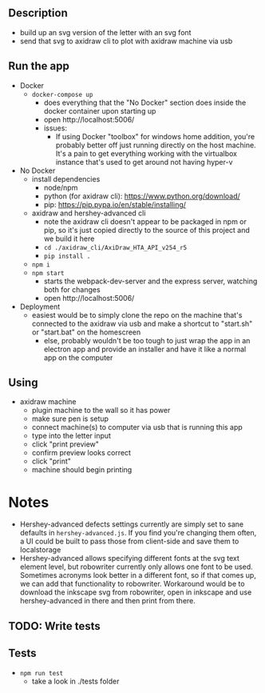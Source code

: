 ## Description

  - build up an svg version of the letter with an svg font
  - send that svg to axidraw cli to plot with axidraw machine via usb

## Run the app

- Docker
  - `docker-compose up`
    - does everything that the "No Docker" section does inside the docker container upon starting up
    - open http://localhost:5006/
    - issues:
      - If using Docker "toolbox" for windows home addition, you're probably better off just running directly on the host machine. It's a pain to get everything working with the virtualbox instance that's used to get around not having hyper-v
- No Docker
  - install dependencies
    - node/npm
    - python (for axidraw cli): https://www.python.org/download/
    - pip: https://pip.pypa.io/en/stable/installing/
  - axidraw and hershey-advanced cli
    - note the axidraw cli doesn't appear to be packaged in npm or pip, so it's just copied directly to the source of this project and we build it here
    - `cd ./axidraw_cli/AxiDraw_HTA_API_v254_r5`
    - `pip install .`
  - `npm i`
  - `npm start`
    - starts the webpack-dev-server and the express server, watching both for changes
    - open http://localhost:5006/
- Deployment
  - easiest would be to simply clone the repo on the machine that's connected to the axidraw via usb and make a shortcut to "start.sh" or "start.bat" on the homescreen
    - else, probably wouldn't be too tough to just wrap the app in an electron app and provide an installer and have it like a normal app on the computer
    

## Using

- axidraw machine
  - plugin machine to the wall so it has power
  - make sure pen is setup
  - connect machine(s) to computer via usb that is running this app
  - type into the letter input
  - click "print preview"
  - confirm preview looks correct
  - click "print"
  - machine should begin printing

# Notes

- Hershey-advanced defects settings currently are simply set to sane defaults in `hershey-advanced.js`. If you find you're changing them often, a UI could be built to pass those from client-side and save them to localstorage
- Hershey-advanced allows specifying different fonts at the svg text element level, but robowriter currently only allows one font to be used. Sometimes acronyms look better in a different font, so if that comes up, we can add that functionality to robowriter. Workaround would be to download the inkscape svg from robowriter, open in inkscape and use hershey-advanced in there and then print from there.

## TODO: Write tests
## Tests

- `npm run test`
  - take a look in ./tests folder

